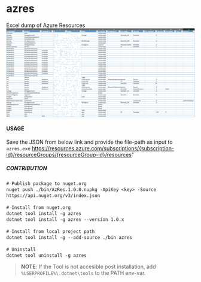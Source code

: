 # azres
Excel dump of Azure Resources
![image.png](Screenshot.png)

#### USAGE
Save the JSON from below link and provide the file-path as input to `azres.exe`
https://resources.azure.com/subscriptions/{subscription-id}/resourceGroups/{resourceGroup-id}/resources"

##### CONTRIBUTION
```batch
# Publish package to nuget.org
nuget push ./bin/AzRes.1.0.0.nupkg -ApiKey <key> -Source https://api.nuget.org/v3/index.json

# Install from nuget.org
dotnet tool install -g azres
dotnet tool install -g azres --version 1.0.x

# Install from local project path
dotnet tool install -g --add-source ./bin azres

# Uninstall
dotnet tool uninstall -g azres
```
> **NOTE**: If the Tool is not accesible post installation, add `%USERPROFILE%\.dotnet\tools` to the PATH env-var.